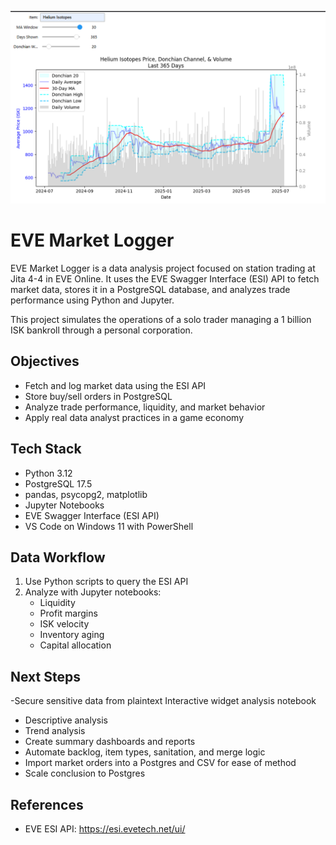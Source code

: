 ![Description of screenshot](images\Market_Overview1.png)


# EVE Market Logger

EVE Market Logger is a data analysis project focused on station trading at Jita 4-4 in EVE Online. It uses the EVE Swagger Interface (ESI) API to fetch market data, stores it in a PostgreSQL database, and analyzes trade performance using Python and Jupyter.

This project simulates the operations of a solo trader managing a 1 billion ISK bankroll through a personal corporation.

## Objectives

- Fetch and log market data using the ESI API
- Store buy/sell orders in PostgreSQL
- Analyze trade performance, liquidity, and market behavior
- Apply real data analyst practices in a game economy

## Tech Stack

- Python 3.12  
- PostgreSQL 17.5  
- pandas, psycopg2, matplotlib  
- Jupyter Notebooks  
- EVE Swagger Interface (ESI API)  
- VS Code on Windows 11 with PowerShell


## Data Workflow

1. Use Python scripts to query the ESI API  
2. Analyze with Jupyter notebooks:  
   - Liquidity  
   - Profit margins  
   - ISK velocity  
   - Inventory aging  
   - Capital allocation

## Next Steps

-Secure sensitive data from plaintext 
Interactive widget analysis notebook
  - Descriptive analysis
  - Trend analysis 
- Create summary dashboards and reports  
- Automate backlog, item types, sanitation, and merge logic
- Import market orders into a Postgres and CSV for ease of method
- Scale conclusion to Postgres


## References

- EVE ESI API: https://esi.evetech.net/ui/

